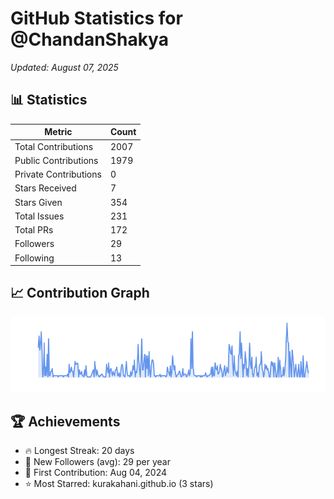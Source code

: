 # GitHub Statistics for @ChandanShakya
*Updated: August 07, 2025*

## 📊 Statistics
| Metric | Count |
|--------|--------|
| Total Contributions | 2007 |
| Public Contributions | 1979 |
| Private Contributions | 0 |
| Stars Received | 7 |
| Stars Given | 354 |
| Total Issues | 231 |
| Total PRs | 172 |
| Followers | 29 |
| Following | 13 |

## 📈 Contribution Graph

![Contribution Graph](./contribution_graph.png)

## 🏆 Achievements

- 🔥 Longest Streak: 20 days
- 👥 New Followers (avg): 29 per year
- 📅 First Contribution: Aug 04, 2024
- ⭐ Most Starred: kurakahani.github.io (3 stars)

